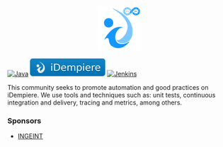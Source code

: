 <p align="center">
<img alt="iDempiere DevOps" src="https://raw.githubusercontent.com/idempiere-devops/idempiere-devops-resources/main/idempiere-devops-transparent.png" width="20%">
</p>

<a href="https://openjdk.org/"><img alt="Java" src="https://img.shields.io/badge/-java-orange?logo=openjdk&logoColor=white"></a>
<a href="https://github.com/idempiere/idempiere"><img alt="iDempiere" src="https://raw.githubusercontent.com/idempiere-devops/idempiere-devops-resources/44f9e7d1a819c407e4f0acc664c6fc9bc76bb39f/idempiere-badge.svg"></a>
<a href="https://www.jenkins.io/"><img alt="Jenkins" src="https://img.shields.io/badge/-Jenkins-e80505.svg?logo=jenkins&logoColor=white"></a>

This community seeks to promote automation and good practices on iDempiere. We use tools and techniques such as: unit tests, continuous integration and delivery, tracing and metrics, among others.

### Sponsors

- [INGEINT](https://odoo.ingeint.com/idempiere)
